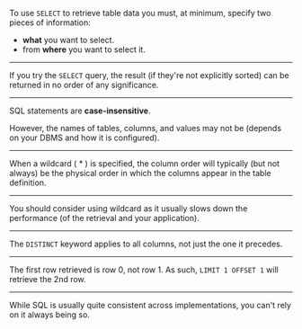 To use `SELECT` to retrieve table data you must, at minimum, specify two pieces of information:
* **what** you want to select.
* from **where** you want to select it.

---

If you try the `SELECT` query, the result (if they're not explicitly sorted) can be returned in no order of any significance.

---

SQL statements are **case-insensitive**.

However, the names of tables, columns, and values may not be (depends on your DBMS and how it is configured).

---

When a wildcard ( * ) is specified, the column order will typically (but not always) be the physical order in which the columns appear in the table definition.

---

You should consider using wildcard as it usually slows down the performance (of the retrieval and your application).

---

The `DISTINCT` keyword applies to all columns, not just the one it precedes.

---

The first row retrieved is row 0, not row 1. As such, `LIMIT 1 OFFSET 1` will retrieve the 2nd row.

---

While SQL is usually quite consistent across implementations, you can't rely on it always being so.
